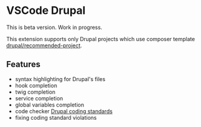 # VSCode Drupal

This is beta version. Work in progress.

This extension supports only Drupal projects which use composer template [drupal/recommended-project](https://github.com/drupal/recommended-project).

## Features

- syntax highlighting for Drupal's files
- hook completion
- twig completion
- service completion
- global variables completion
- code checker [Drupal coding standards](https://www.drupal.org/docs/develop/standards)
- fixing coding standard violations
